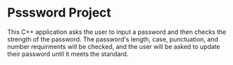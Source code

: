# Psssword Project
This C++ application asks the user to input a password and then checks the strength of the password.
The password's length, case, punctuation, and number requirments will be checked, and the user will be asked to
update their password until it meets the standard.
